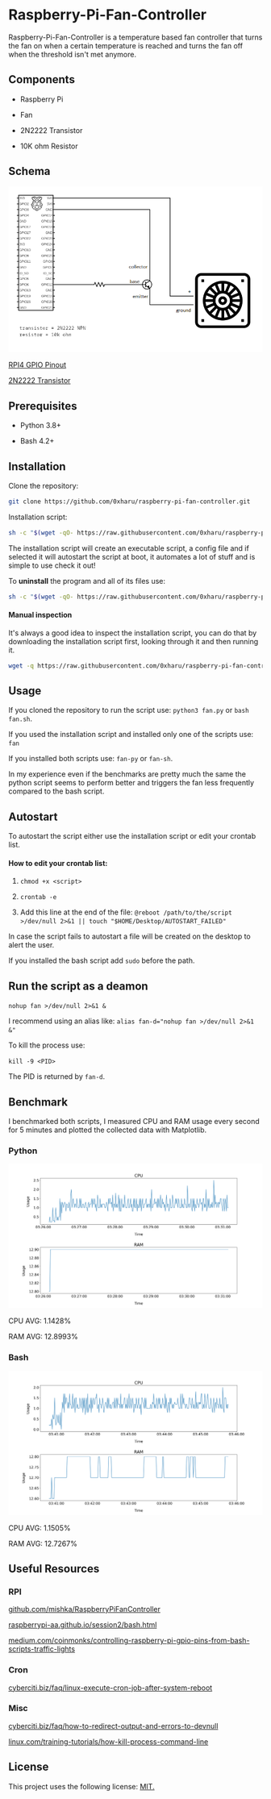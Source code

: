 # Raspberry-Pi-Fan-Controller

Raspberry-Pi-Fan-Controller is a temperature based fan controller that turns the fan on when a certain temperature is reached and turns the fan off when the threshold isn't met anymore.

## Components

-   Raspberry Pi

-   Fan

-   2N2222 Transistor

-   10K ohm Resistor

## Schema

![](media/circuit.png)

[RPI4 GPIO Pinout](media/GPIO-Pinout-Diagram.png)

[2N2222 Transistor](media/PN2222A.jpg)

## Prerequisites

-   Python 3.8+

-   Bash 4.2+

## Installation

Clone the repository:

```bash
git clone https://github.com/0xharu/raspberry-pi-fan-controller.git
```

Installation script:

```bash
sh -c "$(wget -qO- https://raw.githubusercontent.com/0xharu/raspberry-pi-fan-controller/master/install.sh)"
```

The installation script will create an executable script, a config file and if selected it will autostart the script at boot, it automates a lot of stuff and is simple to use check it out!

To **uninstall** the program and all of its files use:

```bash
sh -c "$(wget -qO- https://raw.githubusercontent.com/0xharu/raspberry-pi-fan-controller/master/uninstall.sh)"
```

#### Manual inspection

It's always a good idea to inspect the installation script, you can do that by downloading the installation script first, looking through it and then running it.

```bash
wget -q https://raw.githubusercontent.com/0xharu/raspberry-pi-fan-controller/master/install.sh
```

## Usage

If you cloned the repository to run the script use: `python3 fan.py` or `bash fan.sh`.

If you used the installation script and installed only one of the scripts use: `fan`

If you installed both scripts use: `fan-py` or `fan-sh`.

In my experience even if the benchmarks are pretty much the same the python script seems to perform better and triggers the fan less frequently compared to the bash script.

## Autostart

To autostart the script either use the installation script or edit your crontab list.

#### How to edit your crontab list:

1. `chmod +x <script>`

2. `crontab -e`

3. Add this line at the end of the file: `@reboot /path/to/the/script >/dev/null 2>&1 || touch "$HOME/Desktop/AUTOSTART_FAILED"`

In case the script fails to autostart a file will be created on the desktop to alert the user.

If you installed the bash script add `sudo` before the path.

## Run the script as a deamon

`nohup fan >/dev/null 2>&1 &`

I recommend using an alias like: `alias fan-d="nohup fan >/dev/null 2>&1 &"`

To kill the process use:

`kill -9 <PID>`

The PID is returned by `fan-d`.

## Benchmark

I benchmarked both scripts, I measured CPU and RAM usage every second for 5 minutes and plotted the collected data with Matplotlib.

### Python

![](benchmark/python_data/python_data.png)

CPU AVG: 1.1428%

RAM AVG: 12.8993%

### Bash

![](benchmark/bash_data/bash_data.png)

CPU AVG: 1.1505%

RAM AVG: 12.7267%

## Useful Resources

### RPI

[github.com/mishka/RaspberryPiFanController](https://github.com/mishka/RaspberryPiFanController)

[raspberrypi-aa.github.io/session2/bash.html](https://raspberrypi-aa.github.io/session2/bash.html)

[medium.com/coinmonks/controlling-raspberry-pi-gpio-pins-from-bash-scripts-traffic-lights](https://medium.com/coinmonks/controlling-raspberry-pi-gpio-pins-from-bash-scripts-traffic-lights-7ea0057c6a90)

### Cron

[cyberciti.biz/faq/linux-execute-cron-job-after-system-reboot](https://www.cyberciti.biz/faq/linux-execute-cron-job-after-system-reboot/)

### Misc

[cyberciti.biz/faq/how-to-redirect-output-and-errors-to-devnull](https://www.cyberciti.biz/faq/how-to-redirect-output-and-errors-to-devnull/)

[linux.com/training-tutorials/how-kill-process-command-line](https://www.linux.com/training-tutorials/how-kill-process-command-line/)

## License

This project uses the following license: [MIT.](LICENSE)
